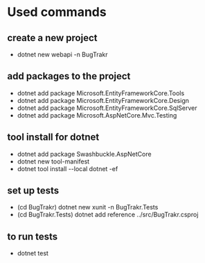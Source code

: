 # Used commands

## create a new project
- dotnet new webapi -n BugTrakr

## add packages to the project
- dotnet add package Microsoft.EntityFrameworkCore.Tools
- dotnet add package Microsoft.EntityFrameworkCore.Design
- dotnet add package Microsoft.EntityFrameworkCore.SqlServer
- dotnet add package Microsoft.AspNetCore.Mvc.Testing

## tool install for dotnet
- dotnet add package Swashbuckle.AspNetCore
- dotnet new tool-manifest
- dotnet tool install --local dotnet -ef

## set up tests
- (cd BugTrakr)
dotnet new xunit -n BugTrakr.Tests
- (cd BugTrakr.Tests)
dotnet add reference ../src/BugTrakr.csproj

## to run tests
- dotnet test